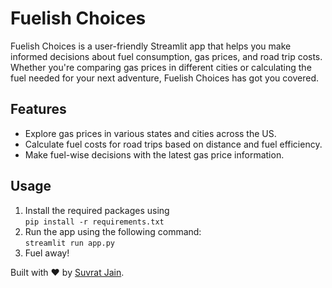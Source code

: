 # Fuelish Choices

Fuelish Choices is a user-friendly Streamlit app that helps you make informed decisions about fuel consumption, gas prices, and road trip costs. Whether you're comparing gas prices in different cities or calculating the fuel needed for your next adventure, Fuelish Choices has got you covered.

## Features

- Explore gas prices in various states and cities across the US.
- Calculate fuel costs for road trips based on distance and fuel efficiency.
- Make fuel-wise decisions with the latest gas price information.

## Usage

1. Install the required packages using <br>
```pip install -r requirements.txt```
2. Run the app using the following command:<br>
```streamlit run app.py```
3. Fuel away!


Built with ❤️ by [Suvrat Jain](https://github.com/simplysuvi).

